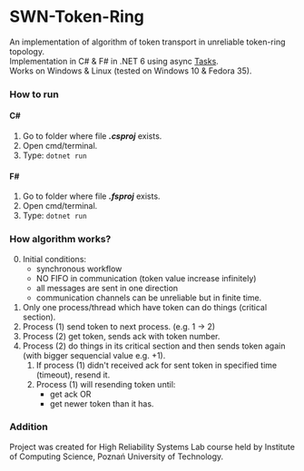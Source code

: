 # SWN-Token-Ring
An implementation of algorithm of token transport in unreliable token-ring topology.  
Implementation in C# & F# in .NET 6 using async [Tasks](https://docs.microsoft.com/pl-pl/dotnet/api/system.threading.tasks.task?view=net-6.0.).  
Works on Windows & Linux (tested on Windows 10 & Fedora 35).

### How to run 
#### C# 
1. Go to folder where file ___.csproj___ exists.
2. Open cmd/terminal.
3. Type: `dotnet run`

#### F# 
1. Go to folder where file ___.fsproj___ exists.
2. Open cmd/terminal.
3. Type: `dotnet run`

### How algorithm works?
0. Initial conditions:
   - synchronous workflow 
   - NO FIFO in communication (token value increase infinitely) 
   - all messages are sent in one direction
   - communication channels can be unreliable but in finite time.
1. Only one process/thread which have token can do things (critical section).
2. Process (1) send token to next process. (e.g. 1 -> 2)
3. Process (2) get token, sends ack with token number.
4. Process (2) do things in its critical section and then sends token again (with bigger sequencial value e.g. +1).
    1. If process (1) didn't received ack for sent token in specified time (timeout), resend it.
    2. Process (1) will resending token until:
       - get ack OR
       - get newer token than it has.


### Addition
Project was created for High Reliability Systems Lab course held by Institute of Computing Science, Poznań University of Technology.
